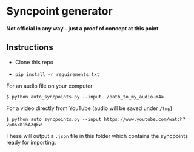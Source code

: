 # Syncpoint generator

#### Not official in any way - just a proof of concept at this point

## Instructions

* Clone this repo

* `pip install -r requirements.txt`

For an audio file on your computer

```
$ python auto_syncpoints.py --input ./path_to_my_audio.m4a
```

For a video directly from YouTube (audio will be saved under `/tmp`)

```
$ python auto_syncpoints.py --input https://www.youtube.com/watch?v=nSxKi5AXqEw
```

These will output a `.json` file in this folder which contains the syncpoints ready for importing.
